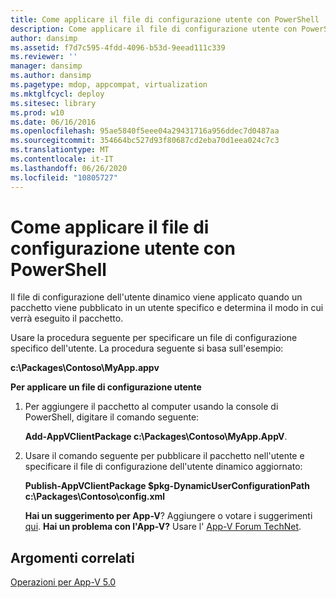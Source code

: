 ```yaml
---
title: Come applicare il file di configurazione utente con PowerShell
description: Come applicare il file di configurazione utente con PowerShell
author: dansimp
ms.assetid: f7d7c595-4fdd-4096-b53d-9eead111c339
ms.reviewer: ''
manager: dansimp
ms.author: dansimp
ms.pagetype: mdop, appcompat, virtualization
ms.mktglfcycl: deploy
ms.sitesec: library
ms.prod: w10
ms.date: 06/16/2016
ms.openlocfilehash: 95ae5840f5eee04a29431716a956ddec7d0487aa
ms.sourcegitcommit: 354664bc527d93f80687cd2eba70d1eea024c7c3
ms.translationtype: MT
ms.contentlocale: it-IT
ms.lasthandoff: 06/26/2020
ms.locfileid: "10805727"
---
```

# Come applicare il file di configurazione utente con PowerShell


Il file di configurazione dell'utente dinamico viene applicato quando un pacchetto viene pubblicato in un utente specifico e determina il modo in cui verrà eseguito il pacchetto.

Usare la procedura seguente per specificare un file di configurazione specifico dell'utente. La procedura seguente si basa sull'esempio:

**c:\\Packages\\Contoso\\MyApp.appv**

**Per applicare un file di configurazione utente**

1.  Per aggiungere il pacchetto al computer usando la console di PowerShell, digitare il comando seguente:

    **Add-AppVClientPackage c:\\Packages\\Contoso\\MyApp.AppV**.

2.  Usare il comando seguente per pubblicare il pacchetto nell'utente e specificare il file di configurazione dell'utente dinamico aggiornato:

    **Publish-AppVClientPackage $pkg-DynamicUserConfigurationPath c:\\Packages\\Contoso\\config.xml**

    **Hai un suggerimento per App-V**? Aggiungere o votare i suggerimenti [qui](http://appv.uservoice.com/forums/280448-microsoft-application-virtualization). **Hai un problema con l'App-V?** Usare l' [App-V Forum TechNet](https://social.technet.microsoft.com/Forums/home?forum=mdopappv).

## Argomenti correlati


[Operazioni per App-V 5.0](operations-for-app-v-50.md)

 

 





